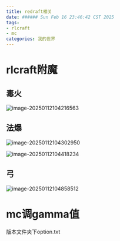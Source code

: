 ```yaml
---
title: redraft相关
date: ###### Sun Feb 16 23:46:42 CST 2025
tags: 
- rlcraft
- mc
categories: 我的世界
---
```


# rlcraft附魔



## 毒火

![image-20250112104216563](https://cdn.jsdelivr.net/gh/Yolo-ZZY/Image/image-20250112104216563.png)

## 法爆





![image-20250112104302950](https://cdn.jsdelivr.net/gh/Yolo-ZZY/Image/image-20250112104302950.png)





![image-20250112104418234](https://cdn.jsdelivr.net/gh/Yolo-ZZY/Image/image-20250112104418234.png)



## 弓

![image-20250112104858512](https://cdn.jsdelivr.net/gh/Yolo-ZZY/Image/image-20250112104858512.png)



# mc调gamma值

版本文件夹下option.txt